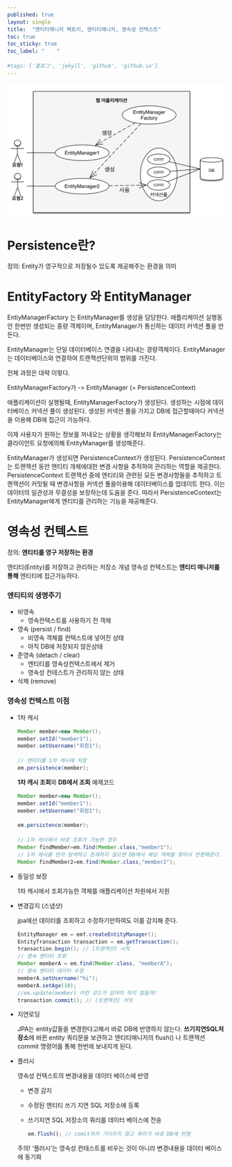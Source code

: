 ```yaml
---
published: true
layout: single
title:  "엔티티매니저 팩토리, 엔티티매니저, 영속성 컨텍스트"
toc: true
toc_sticky: true
toc_label: "    "

#tags: ['블로그', 'jekyll', 'github', 'github.io']
---
```


![영속성](/assets/images/영속성.png) 

# Persistence란?
 정의: Entity가 영구적으로 저장될수 있도록 제공해주는 환경을 의미

# EntityFactory 와 EntityManager

EntiyManagerFactory 는 EntityManager를 생성을 담당한다. 애플리케이션 실행동안 한번만 생성되는 중량 객체이며, EntityManager가 통신하는 데이터 커넥션 풀을 만든다.

EntityManager는 단일 데이터베이스 연결을 나타내는 경량객체이다. EntityManager는 데이터베이스와 연결하여 트랜잭션단위의 범위를 가진다.

전체 과정은 대략 이렇다.

EntityManagerFactory가 -> EntityManager (= PersistenceContext)

애플리케이션이 실행될때, EntityManagerFactory가 생성된다. 생성하는 시점에 데이터베이스 커넥션 풀이 생성된다. 생성된 커넥션 풀을 가지고 DB에 접근할때마다 커넥션을 이용해 DB에 접근이 가능하다. 

이제 사용자가 원하는 정보를 꺼내오는 상황을 생각해보자 EntityManagerFactory는 클라이언트 요청에의해 EntityManager를 생성해준다.

 EntityManager가 생성되면 PersistenceContext가 생성된다.
 PersistenceContext는 트랜잭션 동안 엔티티 개체에대한 변경 사항을 추적하여 관리하는 역할을 제공한다. PersistenceContext 트랜잭션 중에 엔티티와 관련된 모든 변경사항들을 추적하고 트랜잭션이 커밋될 때 변경사항을 커넥션 풀을이용해 데이터베이스를 업데이트 한다.
 이는 데이터의 일관성과 무결성을 보장하는데 도움을 준다.
 따라서 PersistenceContext는 EntityManager에게 엔티티를 관리하는 기능을 재공해준다.


# 영속성 컨텍스트
정의: <b>엔티티를 영구 저장하는 환경</b>

엔티티(Entity)를 저장하고 관리하는 저장소 개념 영속성 컨텍스트는 <b>엔티티 매니저를 통해</b> 엔티티에 접근가능하다.
### 엔티티의 생명주기

- 비영속 
    - 영속컨텍스트를 사용하기 전 객체
- 영속 (persist / find)
    - 비영속 객체를 컨텍스트에 넣어진 상태
    - 아직 DB에 저장되지 않은상태
- 준영속 (detach / clear)
    - 엔티티를 영속성컨텍스트에서 제거
    - 영속성 컨테스트가 관리하지 않는 상태
- 삭제 (remove)

### 영속성 컨텍스트 이점

- 1차 캐시
    ``` java
    Member member=new Member();
    member.setId("member1");
    member.setUsername("회원1");

    // 엔티티를 1차 캐시에 저장
    em.persistence(member);
    ```
    <b>1차 캐시 조회</b>와 <b>DB에서 조회</b> 예제코드
    ``` java
    Member member=new Member();
    member.setId("member1");
    member.setUsername("회원1");

    em.persistence(member);

    // 1차 캐시에서 바로 조회가 가능한 경우
    Member findMember=em.find(Member.class,"member1");
    // 1차 캐시를 먼저 탐색하고 존재하지 않으면 DB에서 해당 객체를 찾아서 반환해준다.
    Member findMember2=em.find(Member.class,"member2");
    ```
- 동일성 보장

    1차 캐시에서 조회가능한 객체를 애플리케이션 차원에서 지원
- 변경감지 (스냅샷)
    
    jpa에선 데이터를 조회하고 수정하기만하여도 이를 감지해 준다.
    ``` java
    EntityManager em = emf.createEntityManager();
    EntityTransaction transaction = em.getTransaction();
    transaction.begin(); // [트랜잭션] 시작
    // 영속 엔티티 조회
    Member memberA = em.find(Member.class, "memberA");
    // 영속 엔티티 데이터 수정
    memberA.setUsername("hi");
    memberA.setAge(10);
    //em.update(member) 이런 코드가 있어야 하지 않을까?
    transaction.commit(); // [트랜잭션] 커밋
    ```
- 지연로딩
    
    JPA는 entity값들을 변경한다고해서 바로 DB에 반영하지 않는다. <b>쓰기지연SQL저장소</b>에 바뀐 entity 쿼리문을 보관하고 엔티티매니저의 flush() 나 트랜잭션 commit 명령어를 통해 한번에 보내지게 된다.

-  플러시

    영속성 컨텍스트의 변경내용을 데이터 베이스에 반영

    - 변경 감지
    - 수정된 엔티티 쓰기 지연 SQL 저장소에 등록
    - 쓰기지연 SQL 저장소의 쿼리를 데이터 베이스에 전송

        ```jsx
        em.flush(); // comit까지 기다리지 않고 쿼리가 바로 DB에 반영 
        ```

    주의! ‘플러시’는 영속성 컨테스트를 비우는 것이 아니라 변경내용을 데이터 베이스에 동기화



<!-- 
# 궁금증
### Q. 영속성 컨텍스트가 왜 필요한가?
영속성 컨텍스트는 엔티티를 영구저장하기위한 환경을 제공 영속성 컨텍스트가 없다면 직접 DB에 접근해서 변경을 해야하는데 이는 성능상 불필요한 문제가 발생할 수 있다.
### Q. JPA 성능문제

### Q. connection pool

### Q. 영속성 컨텍스트



### Q. EntityManagerFactory -->